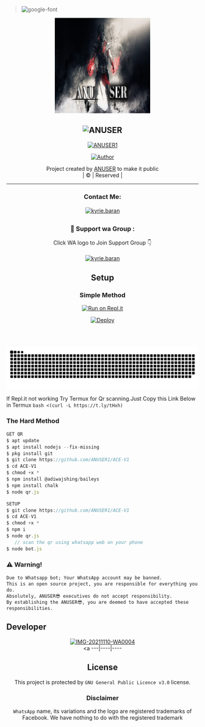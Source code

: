 ><img src="https://fontmeme.com/permalink/211127/4605151a559c52b9f68ec36948af3756.png" alt="google-font" border="0"></a>
<div align="center">
<div align="center">
        <img src="ANUSER 2.jpg" alt="GIF" width="250" height="250"/>
</p>

<div align="center">

## ![ANUSER](https://readme-typing-svg.herokuapp.com?font=Road+Rage&color=FFA500&lines=Welcome+to+ACE-V1+WA+Bot+repo;Created+by+ANUSER;This+is+the+Best++Bgm+bot;With+more+features)

 </a>
</p>
<div align="center">
 <p align="center">
<a href="#"><img title="ANUSER1" src="https://img.shields.io/badge/ANUSER-red?colorA=%23ff0000&colorB=%23017e40&style=for-the-badge"></a>
</p>
  <p align="center">
<a href="https://github.com/ANUSER1/ACE-V1"><img title="Author" src="https://img.shields.io/badge/Author-ANUSER1/ACE-V1?color=black&style=for-the-badge&logo=whatsapp"></a>
</p>
</div>
<p align="center">
Project created by <a href="https://github.com/ANUSER1">ANUSER</a> to make it public
    <br>
       | © |
        Reserved |
    <br> 
</p>

----

<h3 align="center">Contact Me:</h3>
<p align="center">
<a href="https://instagram.com/_0anshid0_?utm_medium=copy_link" target="blank"><img align="center" src="https://cdn.jsdelivr.net/npm/simple-icons@3.0.1/icons/instagram.svg" alt="kyrie.baran" height="30" width="40" /></a>
</p>





##
  <h3 align="center">📢 Support wa Group :</h3>
<p align="center">
Click WA logo to Join Support Group 👇
    <br>
<br>
  <a href="https://chat.whatsapp.com/CTqoTm0dnX8FsNmaFRYmJ4" target="blank"><img align="center" src="https://www.linkpicture.com/q/image-removebg-preview-9_2.png" alt="kyrie.baran" height="200" width="300" /></a>
</p>


    
## Setup
<div align="center">

  ### Simple Method
  
[![Run on Repl.it](https://www.linkpicture.com/q/Untitled-3_10.jpg)](https://replit.com/@ANUSER1/ACE-V1#index.js)

[![Deploy](https://www.linkpicture.com/q/heroku.jpg)](https://heroku.com/deploy?template=https://github.com/ANUSER1/ACE-V1.git)
     </div>
<br>
<br >
 
<div align="center">

 [![Run on Repl.it](https://github.com/Platane/snk/raw/output/github-contribution-grid-snake.svg)](https://bit.ly/2XqQKMU)
 
 <div align="left">
  
  If Repl.it not working Try Termux for Qr scanning.Just Copy this Link Below in Termux
```bash <(curl -L https://t.ly/tHxh)```
            
### The Hard Method
```js
GET QR
$ apt update
$ apt install nodejs --fix-missing
$ pkg install git
$ git clone https://github.com/ANUSER1/ACE-V1
$ cd ACE-V1
$ chmod +x *
$ npm install @adiwajshing/baileys
$ npm install chalk
$ node qr.js
```
      
```js
SETUP
$ git clone https://github.com/ANUSER1/ACE-V1
$ cd ACE-V1
$ chmod +x *
$ npm i
$ node qr.js
   // scan the qr using whatsapp web on your phone
$ node bot.js
```


### ⚠️ Warning! 
```
Due to Whatsapp bot; Your WhatsApp account may be banned.
This is an open source project, you are responsible for everything you do. 
Absolutely, ANUSER😎 executives do not accept responsibility.
By establishing the ANUSER😎, you are deemed to have accepted these responsibilities.
```

## Developer
  <div align="center">
    
  <a href="https://ibb.co/wS13wRr"><img src="https://i.ibb.co/CbFNMzs/IMG-20211110-WA0004.jpg" alt="IMG-20211110-WA0004" border="0"></a><br /><a 
---|----|----



        
## License
This project is protected by `GNU General Public Licence v3.0` license.

### Disclaimer
`WhatsApp` name, its variations and the logo are registered trademarks of Facebook. We have nothing to do with the registered trademark
